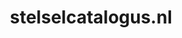 ---
layout: post
title:  "stelselcatalogus.nl"
internal_url:  "/data/stelselcatalogus.nl.html"
categories: dutchgov
---